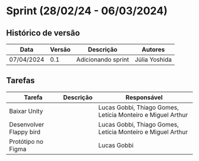 # Sprint (28/02/24 - 06/03/2024)

## Histórico de versão

|Data|Versão|Descrição|Autores|
|--|--|--|--|
|07/04/2024|0.1|Adicionando sprint|Júlia Yoshida|

## Tarefas

|Tarefa|Descrição|Responsável|
|--|--|--|
|Baixar Unity||Lucas Gobbi, Thiago Gomes, Letícia Monteiro e Miguel Arthur|
|Desenvolver Flappy bird||Lucas Gobbi, Thiago Gomes, Letícia Monteiro e Miguel Arthur|
|Protótipo no Figma||Lucas Gobbi|

